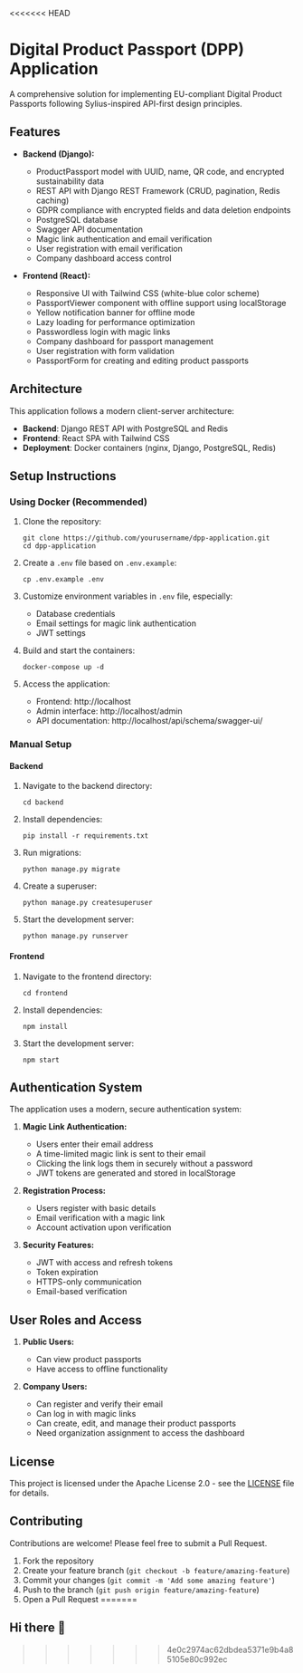<<<<<<< HEAD
# Digital Product Passport (DPP) Application

A comprehensive solution for implementing EU-compliant Digital Product Passports following Sylius-inspired API-first design principles.

## Features

- **Backend (Django):**
  - ProductPassport model with UUID, name, QR code, and encrypted sustainability data
  - REST API with Django REST Framework (CRUD, pagination, Redis caching)
  - GDPR compliance with encrypted fields and data deletion endpoints
  - PostgreSQL database
  - Swagger API documentation
  - Magic link authentication and email verification
  - User registration with email verification
  - Company dashboard access control

- **Frontend (React):**
  - Responsive UI with Tailwind CSS (white-blue color scheme)
  - PassportViewer component with offline support using localStorage
  - Yellow notification banner for offline mode
  - Lazy loading for performance optimization
  - Passwordless login with magic links
  - Company dashboard for passport management
  - User registration with form validation
  - PassportForm for creating and editing product passports

## Architecture

This application follows a modern client-server architecture:

- **Backend**: Django REST API with PostgreSQL and Redis
- **Frontend**: React SPA with Tailwind CSS
- **Deployment**: Docker containers (nginx, Django, PostgreSQL, Redis)

## Setup Instructions

### Using Docker (Recommended)

1. Clone the repository:
   ```
   git clone https://github.com/yourusername/dpp-application.git
   cd dpp-application
   ```

2. Create a `.env` file based on `.env.example`:
   ```
   cp .env.example .env
   ```

3. Customize environment variables in `.env` file, especially:
   - Database credentials
   - Email settings for magic link authentication
   - JWT settings

4. Build and start the containers:
   ```
   docker-compose up -d
   ```

5. Access the application:
   - Frontend: http://localhost
   - Admin interface: http://localhost/admin
   - API documentation: http://localhost/api/schema/swagger-ui/

### Manual Setup

#### Backend

1. Navigate to the backend directory:
   ```
   cd backend
   ```

2. Install dependencies:
   ```
   pip install -r requirements.txt
   ```

3. Run migrations:
   ```
   python manage.py migrate
   ```

4. Create a superuser:
   ```
   python manage.py createsuperuser
   ```

5. Start the development server:
   ```
   python manage.py runserver
   ```

#### Frontend

1. Navigate to the frontend directory:
   ```
   cd frontend
   ```

2. Install dependencies:
   ```
   npm install
   ```

3. Start the development server:
   ```
   npm start
   ```

## Authentication System

The application uses a modern, secure authentication system:

1. **Magic Link Authentication:**
   - Users enter their email address
   - A time-limited magic link is sent to their email
   - Clicking the link logs them in securely without a password
   - JWT tokens are generated and stored in localStorage

2. **Registration Process:**
   - Users register with basic details
   - Email verification with a magic link
   - Account activation upon verification

3. **Security Features:**
   - JWT with access and refresh tokens
   - Token expiration
   - HTTPS-only communication
   - Email-based verification

## User Roles and Access

1. **Public Users:**
   - Can view product passports
   - Have access to offline functionality

2. **Company Users:**
   - Can register and verify their email
   - Can log in with magic links
   - Can create, edit, and manage their product passports
   - Need organization assignment to access the dashboard

## License

This project is licensed under the Apache License 2.0 - see the [LICENSE](LICENSE) file for details.

## Contributing

Contributions are welcome! Please feel free to submit a Pull Request.

1. Fork the repository
2. Create your feature branch (`git checkout -b feature/amazing-feature`)
3. Commit your changes (`git commit -m 'Add some amazing feature'`)
4. Push to the branch (`git push origin feature/amazing-feature`)
5. Open a Pull Request
=======
## Hi there 👋

<!--
**N4vst/n4vst** is a ✨ _special_ ✨ repository because its `README.md` (this file) appears on your GitHub profile.

Here are some ideas to get you started:

- 🔭 I’m currently working on ...
- 🌱 I’m currently learning ...
- 👯 I’m looking to collaborate on ...
- 🤔 I’m looking for help with ...
- 💬 Ask me about ...
- 📫 How to reach me: ...
- 😄 Pronouns: ...
- ⚡ Fun fact: ...
-->
>>>>>>> 4e0c2974ac62dbdea5371e9b4a85105e80c992ec
